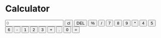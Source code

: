 # Calculator

<!DOCTYPE html>
<html lang="en">
<head>
  <meta charset="UTF-8" />
  <meta http-equiv="X-UA-Compatible" content="IE=edge">
  <meta name="viewport" content="width=device-width, initial-scale=1.0">
  <link rel="stylesheet" href="style.css">
  <title>CALCULATOR</title>
</head>
<body>
    <div class="container">
        <div class="calculator">
            <input type="text" placeholder="0" id="output-screen"> 
            <button onclick="Clear()">cl</button>
            <button onclick="del()">DEL</button>
            <button onclick="display('%')">%</button>
            <button onclick="display('/')">/</button>
            <button onclick="display('7')">7</button>
            <button onclick="display('8')">8</button>
            <button onclick="display('9')">9</button>
            <button onclick="display('*')">*</button>
            <button onclick="display('4')">4</button>
            <button onclick="display('5')">5</button>
            <button onclick="display('6')">6</button>
            <button onclick="display('-')">-</button>
            <button onclick="display('1')">1</button>
            <button onclick="display('2')">2</button>
            <button onclick="display('3')">3</button>
            <button onclick="display('+')">+</button>
            <button onclick="display('.')">.</button>
            <button onclick="display('0')">0</button>
            <button onclick="Calculate()" class="equal">=</button>
        </div>
    </div>
    <script>
        let outputScreen = document.getElementById("output-screen");;

        function display(num)
        {
            outputScreen.value += num;
        }
        function Calculate()
        {
            try{
                outputScreen.value = eval(outputScreen.value);
            }
            catch(err)
            {
                alert("Invalid operator");
            }
        }
        function Clear()
        {
            outputScreen.value = " ";
        }
        function del(){
            outputScreen.value = outputScreen.value.slice(0,-1);
        }
    </script>
</body>
